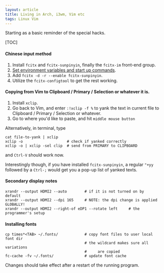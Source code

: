 ```yaml
---
layout: article
title: Living in Arch, i3wm, Vim etc
tags: Linux Vim
---
```


Starting as a basic reminder of the special hacks.  

[TOC]

#### Chinese input method

1.  Install `fcitx` and `fcitx-sunpinyin`, finally the `fcitx-im` front-end group.
2.  [Set environment variables and start up commands](https://wiki.archlinux.org/index.php/Fcitx#Desktop_Environment).
3.  Add `fcitx -d -r --enable fcitx-sunpinyin`.
4.  Utilize the `fcitx-configtool` to get the rest working.


#### Copying from Vim to Clipboard / Primary / Selection or whatever it is.

1.  Install `xclip`.
2.  Go back to Vim, and enter `:!xclip -f %` to yank the text in current file
    to Clipboard / Primary / Selection or whatever.
3.  Go to where you'd like to paste, and hit `middle mouse button`

Alternatively, in terminal, type
```shell
cat file-to-yank | xclip
xclip -o                    # check if yanked correctly
xclip -o | xclip -sel clip  # send from PRIMARY to CLIPBOARD
```
and `Ctrl-V` should work now.  

Interestingly though, if you have installed `fcitx-sunpinyin`, a regular
`"+yy` followed by a `Ctrl-;` would get you a pop-up list of yanked texts.  


#### Secondary display notes

```shell
xrandr --output HDMI2 --auto        # if it is not turned on by default
xrandr --output HDMI2 --dpi 165     # NOTE: the dpi change is applied GLOBALLY!
xrandr --output HDMI2 --right-of eDP1 --rotate left     # the programmer's setup
```


#### Installing fonts

```shell
cp times*<TAB> ~/.fonts/            # copy font files to user local font dir
                                    # the wildcard makes sure all variations
                                    #     are copied
fc-cache -fv ~/.fonts/              # update font cache
```

Changes should take effect after a restart of the running program.  

